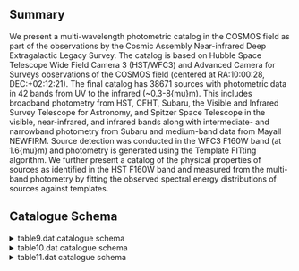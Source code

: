 ## Summary

We present a multi-wavelength photometric catalog in the COSMOS field as part of the observations by the Cosmic Assembly Near-infrared Deep Extragalactic Legacy Survey. The catalog is based on Hubble Space Telescope Wide Field Camera 3 (HST/WFC3) and Advanced Camera for Surveys observations of the COSMOS field (centered at RA:10:00:28, DEC:+02:12:21). The final catalog has 38671 sources with photometric data in 42 bands from UV to the infrared (~0.3-8{mu}m). This includes broadband photometry from HST, CFHT, Subaru, the Visible and Infrared Survey Telescope for Astronomy, and Spitzer Space Telescope in the visible, near-infrared, and infrared bands along with intermediate- and narrowband photometry from Subaru and medium-band data from Mayall NEWFIRM. Source detection was conducted in the WFC3 F160W band (at 1.6{mu}m) and photometry is generated using the Template FITting algorithm. We further present a catalog of the physical properties of sources as identified in the HST F160W band and measured from the multi-band photometry by fitting the observed spectral energy distributions of sources against templates.

## Catalogue Schema

<details>
<summary>table9.dat catalogue schema</summary>

| Bytes    | Format   | Units   | Label      | Explanations                                                            |
|:---------|:---------|:--------|:-----------|:------------------------------------------------------------------------|
| 1- 5     | I5       | ---     | Seq        | SExtractor identifier from F160W image                                  |
| 7- 27    | A21      | ---     | ---        | [CANDELS_COSMOS_F160W_]                                                 |
| 28- 46   | A19      | ---     | ID         | IAU designation (1)                                                     |
| 48- 57   | F10.6    | deg     | RAdeg      | Right Ascension in decimal degrees (J2000)                              |
| 59- 66   | F8.6     | deg     | DEdeg      | Declination in decimal degrees (J2000)                                  |
| 68- 77   | F10.3    | uJy     | APCOR      | [-19091/102557] Aperture correction (2)                                 |
| 79- 88   | E10.3    | uJy     | uCFHT      | [-6.1/5239] CFHT/MegaCam u band flux density                            |
| 90- 98   | E9.3     | uJy     | e_uCFHT    | [0.0006/1.5] Uncertainty in uCFHT                                       |
| 100- 109 | E10.3    | uJy     | gCFHT      | [-10.1/3489] CFHT/MegaCam g band flux density                           |
| 111- 119 | E9.3     | uJy     | e_gCFHT    | [0.0003/1.1] Uncertainty in gCFHT                                       |
| 121- 130 | E10.3    | uJy     | rCFHT      | [-11.1/3520] CFHT/MegaCam r band flux density                           |
| 132- 140 | E9.3     | uJy     | e_rCFHT    | [0.0004/1.2] Uncertainty in rCFHT                                       |
| 142- 151 | E10.3    | uJy     | iCFHT      | [-4.7/2560] CFHT/MegaCam i band flux density                            |
| 153- 161 | E9.3     | uJy     | e_iCFHT    | [0.0006/1.2] Uncertainty in iCFHT                                       |
| 163- 172 | E10.3    | uJy     | zCFHT      | [-13.5/8024] CFHT/MegaCam z band flux density                           |
| 174- 182 | E9.3     | uJy     | e_zCFHT    | [0.001/3] Uncertainty in zCFHT                                          |
| 184- 193 | E10.3    | uJy     | BSub       | [-0.05/199] Subaru/Suprime-Cam B band flux                              |
| 195- 203 | E9.3     | uJy     | e_BSub     | [0.0001/0.3] Uncertainy in BSub                                         |
| 205- 214 | E10.3    | uJy     | gSub       | [-0.3/317] Subaru/Suprime-Cam g band flux                               |
| 216- 224 | E9.3     | uJy     | e_gSub     | [0.0009/0.7] Uncertainy in gSub                                         |
| 226- 235 | E10.3    | uJy     | VSub       | [-0.2/314.1] Subaru/Suprime-Cam V band flux                             |
| 237- 245 | E9.3     | uJy     | e_VSub     | [0.0005/0.4] Uncertainy in VSub                                         |
| 247- 256 | E10.3    | uJy     | rSub       | [-0.2/447.5] Subaru/Suprime-Cam r band flux                             |
| 258- 266 | E9.3     | uJy     | e_rSub     | [0.0004/0.5] Uncertainy in rSub                                         |
| 268- 277 | E10.3    | uJy     | iSub       | [-0.2/667] Subaru/Suprime-Cam i band flux                               |
| 279- 287 | E9.3     | uJy     | e_iSub     | [0.0004/1.2] Uncertainy in iSub                                         |
| 289- 298 | E10.3    | uJy     | zSub       | [-0.8/1000] Subaru/Suprime-Cam z band flux                              |
| 300- 308 | E9.3     | uJy     | e_zSub     | [0.002/0.9] Uncertainy in zSub                                          |
| 310- 319 | E10.3    | uJy     | F606W      | [-3980/21960]?=-99 HST/ACS F606W band flux                              |
| 321- 330 | E10.3    | uJy     | e_F606W    | [0/252]?=-99 Uncertainy in F606W                                        |
| 332- 341 | E10.3    | uJy     | F814W      | [-6487/31500]?=-99 HST/ACS F814W band flux                              |
| 343- 352 | E10.3    | uJy     | e_F814W    | [0/386]?=-99 Uncertainy in F814W                                        |
| 354- 363 | E10.3    | uJy     | F125W      | [/14590]?=-99 HST/WFC3 F125W band flux                                  |
| 365- 374 | E10.3    | uJy     | e_F125W    | [0/13]?=-99 Uncertainy in F125W                                         |
| 376- 385 | E10.3    | uJy     | F160W      | [/27850]?=-99 HST/WFC3 F160W band flux                                  |
| 387- 396 | E10.3    | uJy     | e_F160W    | [0/13]?=-99 Uncertainy in F160W                                         |
| 398- 407 | E10.3    | uJy     | YVISTA     | [-6.3/24760] UltraVISTA Y band flux density                             |
| 409- 417 | E9.3     | uJy     | e_YVISTA   | [0.003/1.4] Uncertainty in YVISTA                                       |
| 419- 428 | E10.3    | uJy     | JVISTA     | [-1.8/12180] UltraVISTA J band flux density                             |
| 430- 438 | E9.3     | uJy     | e_JVISTA   | [0.004/0.8] Uncertainty in JVISTA                                       |
| 440- 449 | E10.3    | uJy     | HVISTA     | [-2.7/19080] UltraVISTA H band flux density                             |
| 451- 459 | E9.3     | uJy     | e_HVISTA   | [0.005/1.4] Uncertainty in HVISTA                                       |
| 461- 470 | E10.3    | uJy     | KsVISTA    | [-2.2/14520] UltraVISTA Ks  band flux density                           |
| 472- 480 | E9.3     | uJy     | e_KsVISTA  | [0.007/0.9] Uncertainty in KsVISTA                                      |
| 482- 491 | E10.3    | uJy     | 3.4IRAC    | [-147/8816] Spitzer/IRAC 3.4um band flux                                |
| 493- 501 | E9.3     | uJy     | e_3.4IRAC  | [0.01/2] Uncertainty in 3.4IRAC                                         |
| 503- 512 | E10.3    | uJy     | 4.5IRAC    | [-93/5790] Spitzer/IRAC 4.5um band flux                                 |
| 514- 522 | E9.3     | uJy     | e_4.5IRAC  | [0.01/1.7] Uncertainty in 4.5IRAC                                       |
| 524- 533 | E10.3    | uJy     | 5.8IRAC    | [-151/5548] Spitzer/IRAC 5.8um band flux                                |
| 535- 544 | E10.3    | uJy     | e_5.8IRAC  | [0.3/39]?=-99 Uncertainty in 5.8IRAC                                    |
| 546- 555 | E10.3    | uJy     | 8.0IRAC    | [-151/3038] Spitzer/IRAC 8.0um band flux                                |
| 557- 566 | E10.3    | uJy     | e_8.0IRAC  | [0.3/45]?=-99 Uncertainty in 8.0IRAC                                    |
| 568- 577 | E10.3    | uJy     | J1NFIRM    | [-224/12030] NEWFIRM J1 band flux density                               |
| 579- 587 | E9.3     | uJy     | e_J1NFIRM  | [0.005/1.5] Uncertainty in J1NFIRM                                      |
| 589- 598 | E10.3    | uJy     | J2NFIRM    | [-159/11400] NEWFIRM J2 band flux density                               |
| 600- 608 | E9.3     | uJy     | e_J2NFIRM  | [0.008/2.2] Uncertainty in J2NFIRM                                      |
| 610- 619 | E10.3    | uJy     | J3NFIRM    | [-165/9385] NEWFIRM J3 band flux density                                |
| 621- 629 | E9.3     | uJy     | e_J3NFIRM  | [0.009/4] Uncertainty in J3NFIRM                                        |
| 631- 640 | E10.3    | uJy     | H1NFIRM    | [-144/16760] NEWFIRM H1 band flux density                               |
| 642- 650 | E9.3     | uJy     | e_H1NFIRM  | [0.01/6.3] Uncertainty in H1NFIRM                                       |
| 652- 661 | E10.3    | uJy     | H2NFIRM    | [-309/18360] NEWFIRM H2 band flux density                               |
| 663- 671 | E9.3     | uJy     | e_H2NFIRM  | [0.02/5] Uncertainty in H2NFIRM                                         |
| 673- 682 | E10.3    | uJy     | KNFIRM     | [-214/18980] NEWFIRM K band flux density                                |
| 684- 692 | E9.3     | uJy     | e_KNFIRM   | [0.02/17] Uncertainty in KNFIRM                                         |
| 694- 703 | E10.3    | uJy     | Sub427     | [-1/1967] Subaru IB427 (4263{AA}) band flux                             |
| 705- 713 | E9.3     | uJy     | e_Sub427   | [0.0009/1.1] Uncertainty in Sub427                                      |
| 715- 724 | E10.3    | uJy     | Sub464     | [-1.7/2521] Subaru IB464 (4635{AA}) band flux                           |
| 726- 734 | E9.3     | uJy     | e_Sub464   | [0.002/1.4] Uncertainty in Sub464                                       |
| 736- 745 | E10.3    | uJy     | Sub484     | [-0.5/665] Subaru IA484 (4849{AA}) band flux                            |
| 747- 755 | E9.3     | uJy     | e_Sub484   | [0.0008/0.8] Uncertainty in Sub484                                      |
| 757- 766 | E10.3    | uJy     | Sub505     | [-1.1/1724] Subaru IB505 (5062{AA}) band flux                           |
| 768- 776 | E9.3     | uJy     | e_Sub505   | [0.001/1] Uncertainty in Sub505                                         |
| 778- 787 | E10.3    | uJy     | Sub527     | [-0.2/747] Subaru IA527 (5261{AA}) band flux                            |
| 789- 797 | E9.3     | uJy     | e_Sub527   | [0.0007/0.8] Uncertainty in Sub527                                      |
| 799- 808 | E10.3    | uJy     | Sub574     | [-3.2/1584] Subaru IB574 (5764{AA}) band flux                           |
| 810- 818 | E9.3     | uJy     | e_Sub574   | [0.002/1.1] Uncertainty in Sub574                                       |
| 820- 829 | E10.3    | uJy     | Sub624     | [-1.7/903] Subaru IA624 (6232{AA}) band flux                            |
| 831- 839 | E9.3     | uJy     | e_Sub624   | [0.0008/0.8] Uncertainty in Sub624                                      |
| 841- 850 | E10.3    | uJy     | Sub679     | [-3/1456] Subaru IA679 (6780{AA}) band flux                             |
| 852- 860 | E9.3     | uJy     | e_Sub679   | [0.001/1] Uncertainty in Sub679                                         |
| 862- 871 | E10.3    | uJy     | Sub709     | [-1.3/933] Subaru IB709 (7073{AA}) band flux                            |
| 873- 881 | E9.3     | uJy     | e_Sub709   | [0.001/0.8] Uncertainty in Sub709                                       |
| 883- 892 | E10.3    | uJy     | Sub711     | [-1.8/2031] Subaru NB711 (7120{AA}) band flux                           |
| 894- 902 | E9.3     | uJy     | e_Sub711   | [0.001/1.2] Uncertainty in Sub711                                       |
| 904- 913 | E10.3    | uJy     | Sub738     | [-2/978] Subaru IA738 (7361{AA}) band flux                              |
| 915- 923 | E9.3     | uJy     | e_Sub738   | [0.001/0.9] Uncertainty in Sub738                                       |
| 925- 934 | E10.3    | uJy     | Sub767     | [-1.9/1485] Subaru IA767 (7684{AA}) band flux                           |
| 936- 944 | E9.3     | uJy     | e_Sub767   | [0.002/1] Uncertainty in Sub767                                         |
| 946- 955 | E10.3    | uJy     | Sub816     | [-2/1537] Subaru NB816 (8149{AA}) band flux                             |
| 957- 965 | E9.3     | uJy     | e_Sub816   | [0.001/1] Uncertainty in Sub816                                         |
| 967- 976 | E10.3    | uJy     | Sub827     | [-4.6/1307] Subaru IB827 (8244{AA}) band flux                           |
| 978- 986 | E9.3     | uJy     | e_Sub827   | [0.002/1] Uncertainty in Sub827                                         |
| 988- 994 | F7.3     | pix     | FWHM       | [-2.3/444] SExtractor F160W image Full-Width                            |
| 996- 996 | I1       | ---     | Flag       | [0/2]? Photometry flag (0=good) (3)                                     |
| 998-1001 | F4.2     | ---     | G/S        | SExtractor stellar classification; 1=Star                               |
| 6491     | names    | have    | a          | format JHHMMSS.ss+DDMMS.ss with a missing "0" in arcseconds             |
| 3        | bands.   | Note    | (3):       | Photometry flag as follows:                                             |
| 0        | =        | good    | photometry | 1 = bright stars and spikes associated with those stars; photometry for |
| 2        | =        | edges   | of         | the image as measured from the F160W rms maps.                          |

**Note**: Warning: the format should be JHHMMSS.ss+DDMMSS.s but 6491 names
    have a format JHHMMSS.ss+DDMMS.ss with a missing "0" in arcseconds
    (format should be JHHMMSS.ss+DDMM0S.s). Note added by CDS (a column with
    corrected names is added in VizieR).
Note (2): F160W FLUX AUTO/FLUX ISO, applied to ACS and WFC3 bands.
Note (3): Photometry flag as follows:
    0 = good photometry
    1 = bright stars and spikes associated with those stars; photometry for
         objects contaminated by this would be unreliable
    2 = edges of the image as measured from the F160W rms maps.

</details>

<details>
<summary>table10.dat catalogue schema</summary>

| Bytes   | Format      | Units               | Label      | Explanations                                          |
|:--------|:------------|:--------------------|:-----------|:------------------------------------------------------|
| 1- 5    | I5          | ---                 | Seq        | SExtractor identifier from F160W image                |
| 7- 14   | F8.4        | ---                 | zspec      | [0.0027/2.5]?=-99 Spectroscopic redshift              |
| 16- 18  | I3          | ---                 | q_zspec    | [-99/3] Quality flag on zspec (1)                     |
| 20- 26  | F7.3        | ---                 | Wuyts      | [0/10]?=-99 Wuyts photometric redshift (2)            |
| 28- 34  | F7.3        | ---                 | 68lWuyts   | ?=-99 Lower 68% confidence level in 68lWuyts          |
| 36- 42  | F7.3        | ---                 | 68uWuyts   | ?=-99 Upper 68% confidence level in 68uWuyts          |
| 44- 50  | F7.3        | ---                 | 95lWuyts   | ?=-99 Lower 95% confidence level in 95lWuyts          |
| 52- 58  | F7.3        | ---                 | 95uWuyts   | ?=-99 Upper 95% confidence level in 95uWuyts          |
| 60- 65  | F6.3        | ---                 | Pforr      | [0.001/10] Pforr photometric redshift (2)             |
| 67- 71  | F5.3        | ---                 | 68lPforr   | Lower 68% confidence level in 68lPforr                |
| 73- 78  | F6.3        | ---                 | 68uPforr   | Upper 68% confidence level in 68uPforr                |
| 80- 84  | F5.3        | ---                 | 95lPforr   | Lower 95% confidence level in 95lPforr                |
| 86- 91  | F6.3        | ---                 | 95uPforr   | Upper 95% confidence level in 95uPforr                |
| 93- 98  | F6.3        | ---                 | Wiklind    | [0.05/10] Wiklind photometric redshift (2)            |
| 100-104 | F5.3        | ---                 | 68lWiklind | Lower 68% confidence level in 68lWiklind              |
| 106-111 | F6.3        | ---                 | 68uWiklind | Upper 68% confidence level in 68uWiklind              |
| 113-117 | F5.3        | ---                 | 95lWiklind | Lower 95% confidence level in 95lWiklind              |
| 119-124 | F6.3        | ---                 | 95uWiklind | Upper 95% confidence level in 95uWiklind              |
| 126-130 | F5.3        | ---                 | Finkel     | [0/10] Finkelstein photometric redshift (2)           |
| 132-136 | F5.3        | ---                 | 68lFinkel  | Lower 68% confidence level in 68lFinkel               |
| 138-142 | F5.3        | ---                 | 68uFinkel  | Upper 68% confidence level in 68uFinkel               |
| 144-148 | F5.3        | ---                 | 95lFinkel  | Lower 95% confidence level in 95lFinkel               |
| 150-154 | F5.3        | ---                 | 95uFinkel  | Upper 95% confidence level in 95uFinkel               |
| 156-162 | F7.3        | ---                 | Gruetz     | [0/10]?=-99 Gruetz photometric redshift (2)           |
| 164-170 | F7.3        | ---                 | 68lGruetz  | ?=-99 Lower 68% confidence level in 68lGruetz         |
| 172-178 | F7.3        | ---                 | 68uGruetz  | ?=-99 Upper 68% confidence level in 68uGruetz         |
| 180-186 | F7.3        | ---                 | 95lGruetz  | ?=-99 Lower 95% confidence level in 95lGruetz         |
| 188-194 | F7.3        | ---                 | 95uGruetz  | ?=-99 Upper 95% confidence level in 95uGruetz         |
| 196-202 | F7.3        | ---                 | Salvato    | [0.03/10]?=-99 Salvato photometric                    |
| 204-210 | F7.3        | ---                 | 68lSalvato | ?=-99 Lower 68% confidence level in 68lSalvato        |
| 212-218 | F7.3        | ---                 | 68uSalvato | ?=-99 Upper 68% confidence level in 68uSalvato        |
| 220-224 | F5.3        | ---                 | 95lSalvato | Lower 95% confidence level in 95lSalvato              |
| 226-230 | F5.3        | ---                 | 95uSalvato | Upper 95% confidence level in 95uSalvato              |
| 1       | =           | secure              | (418       | occurrences),                                         |
| 2       | =           | intermediate        | (114       | occurrences),                                         |
| 3       | =           | uncertain           | (116       | occurrences),                                         |
| 99      | =           | no                  | value      | (38023 occurrences).                                  |
| 7       | in          | Appendix            | B,         | excerpt below:                                        |
| 418     | Brammer+    | 2008ApJ...686.1503B | Erb+       | 2010ApJ...719.1168E                                   |
| 05      | Bolzonella+ | 2000A&A...363..476B | Maraston   | 2005MNRAS.362..799M                                   |
| 03      | Wiklind+    | 2008ApJ...676..781W | Wuyts      | EAZY    EAZY             Brammer+ 2008ApJ...686.1503B |

**Note**: Quality flag as follows:
    1 = secure (418 occurrences),
    2 = intermediate (114 occurrences),
    3 = uncertain (116 occurrences),
  -99 = no value (38023 occurrences).
Note (2): References for each of these model codes are provided in Table 7
          in Appendix B, excerpt below:
 
 PI           Code    Template Set     References
 
 Finkelstein  EAZY    EAZY+BX418       Brammer+ 2008ApJ...686.1503B
                                       Erb+ 2010ApJ...719.1168E
 Gruetzbauch  EAZY    EAZY             Brammer+ 2008ApJ...686.1503B
 Pforr        HyperZ  Maraston05       Bolzonella+ 2000A&A...363..476B
                                       Maraston 2005MNRAS.362..799M
 Salvato      LePhare BC03+Polletta    Arnouts & Ilbert 2011ascl.soft08009A
                                       Bruzual & Charlot 2003MNRAS.344.1000B
                                       Polletta+ 2007ApJ...663...81P
 Wiklind      WikZ    BC03             Wiklind+ 2008ApJ...676..781W
 Wuyts        EAZY    EAZY             Brammer+ 2008ApJ...686.1503B

</details>

<details>
<summary>table11.dat catalogue schema</summary>

| Bytes   | Format   | Units   | Label     | Explanations                                     |
|:--------|:---------|:--------|:----------|:-------------------------------------------------|
| 1- 5    | I5       | ---     | Seq       | SExtractor identifier from F160W image           |
| 7- 12   | F6.3     | mag     | Hmag      | [12.7/32.6]?=99 F160W SExtractor MAG AUTO        |
| 14- 14  | I1       | ---     | PFlag     | [0/2] Photometry flag (0=good; otherwise         |
| 16- 19  | F4.2     | ---     | G/S       | SExtractor stellar classification; 1=Star        |
| 21- 21  | I1       | ---     | AGN       | AGN flag; 1=AGN                                  |
| 23- 30  | F8.4     | ---     | zbest     | [0/10]?=-99 Best phot or spectroscopic           |
| 32- 39  | F8.4     | ---     | zspec     | [0/5.7]?=-99 Spectroscopic redshift              |
| 41- 43  | I3       | ---     | q_zspec   | [-99/3] Quality of zspec; 1=good                 |
| 45- 49  | F5.3     | ---     | zphot     | [0/10] Photometric redshift                      |
| 51- 56  | F6.2     | ---     | zphotl68  | ?=-99 Lower 68% confidence level in zphot        |
| 58- 62  | F5.2     | ---     | zphotu68  | Upper 68% confidence level in zphot              |
| 64- 69  | F6.2     | ---     | zphotl95  | ?=-99 Lower 95% confidence level in zphot        |
| 71- 75  | F5.2     | ---     | zphotu95  | Upper 95% confidence level in zphot              |
| 77- 82  | F6.2     | ---     | zCOSMOS   | [0/10]?=-99 COSMOS catalog photometric           |
| 84- 91  | E8.2     | [Msun]  | Mass      | [4.2/14] Log CANDELS reference median stellar    |
| 93-100  | E8.2     | [Msun]  | e_Mass    | [0.006/6] Standard deviation on Mass             |
| 102-109 | E8.2     | [Msun]  | Mneb      | [3.4/13.6] Log median stellar mass include       |
| 111-119 | E9.2     | [Msun]  | e_Mneb    | [0/4]?=-99 Standard deviation on Mneb            |
| 121-126 | F6.2     | [Msun]  | M14cons   | [-43/12.1] Log stellar mass from                 |
| 128-133 | F6.2     | [Msun]  | M11tau    | [7/12]?=-99 Log stellar mass from                |
| 135-139 | F5.2     | [Msun]  | M6tauNEB  | [1.5/14] Log stellar mass from                   |
| 141-146 | F6.2     | [Msun]  | M13tau    | [3.9/14.4]?=-99 Log stellar mass from            |
| 148-152 | F5.2     | [Msun]  | M12       | [-9/13.1] Log stellar mass from Method 12        |
| 154-158 | F5.2     | [Msun]  | M6tau     | [1.5/13.7] Log stellar mass from Method 6_tau    |
| 160-164 | F5.2     | [Msun]  | M2tau     | [3.7/14] Log stellar mass from Method 2_tau      |
| 166-170 | F5.2     | [Msun]  | M6deltau  | [1.7/13.5] Log stellar mass from                 |
| 172-176 | F5.2     | [Msun]  | M6invtau  | [1.5/13.4] Log stellar mass from                 |
| 178-183 | F6.2     | [Msun]  | M10       | [2.6/14]?=-99 Log stellar mass from Method 10    |
| 185-190 | F6.2     | [Msun]  | M4        | [1.3/14]?=-99 Log stellar mass from Method 4     |
| 192-197 | F6.2     | [Msun]  | M14lin    | [6.3/12]?=-99 Log stellar mass from              |
| 199-204 | F6.2     | [Msun]  | M14deltau | [6.3/12]?=-99 Log stellar mass from              |
| 206-211 | F6.2     | [Msun]  | M14tau    | [6.3/11.8]?=-99 Log stellar mass from            |
| 213-218 | F6.2     | [Msun]  | M14inctau | [6.3/12.1]?=-99 Log stellar mass from            |
| 220-225 | F6.2     | [Msun]  | M14       | [6.3/11.7]?=-99 Log stellar mass                 |
| 14      | 227-234  | E8.2    | [Msun]    | Mneblin   [3.4/13.6] Log median stellar mass (1) |
| 236-244 | E9.2     | [Msun]  | e_Mneblin | [0/194]?=-99 Standard deviation                  |
| 246-253 | E8.2     | [Msun]  | Mlin      | [4.5/13.8] Log median stellar mass (2)           |
| 255-262 | E8.2     | [Msun]  | e_Mlin    | [0.006/102000] Standard deviation in Mlin        |

**Note**: Including nebular component calculated by the Hodges-Lehmann
          estimator in the linear space and standard deviation.
Note (2): With no nebular component calculated by the Hodges-Lehmann estimator
          in the linear space and standard deviation.

</details>
